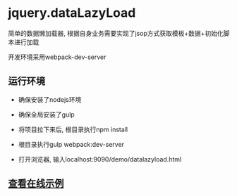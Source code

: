 # jquery.dataLazyLoad
简单的数据懒加载器, 根据自身业务需要实现了jsop方式获取模板+数据+初始化脚本进行加载

开发环境采用webpack-dev-server

## 运行环境

*   确保安装了nodejs环境

*   确保全局安装了gulp

*   将项目拉下来后, 根目录执行npm install

*   根目录执行gulp webpack:dev-server

*   打开浏览器, 输入localhost:9090/demo/datalazyload.html

##  [查看在线示例](http://www.vanadis.cn/demo/datalazyload.html)